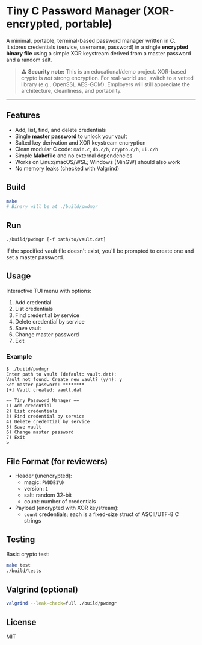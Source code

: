 
# Tiny C Password Manager (XOR-encrypted, portable)

A minimal, portable, terminal-based password manager written in C.  
It stores credentials (service, username, password) in a single **encrypted binary file** using a simple XOR keystream derived from a master password and a random salt.

> ⚠️ **Security note:** This is an educational/demo project. XOR-based crypto is *not* strong encryption. For real-world use, switch to a vetted library (e.g., OpenSSL AES-GCM). Employers will still appreciate the architecture, cleanliness, and portability.

---

## Features
- Add, list, find, and delete credentials
- Single **master password** to unlock your vault
- Salted key derivation and XOR keystream encryption
- Clean modular C code: `main.c`, `db.c/h`, `crypto.c/h`, `ui.c/h`
- Simple **Makefile** and no external dependencies
- Works on Linux/macOS/WSL; Windows (MinGW) should also work
- No memory leaks (checked with Valgrind)

## Build
```bash
make
# Binary will be at ./build/pwdmgr
```

## Run
```bash
./build/pwdmgr [-f path/to/vault.dat]
```
If the specified vault file doesn't exist, you'll be prompted to create one and set a master password.

## Usage
Interactive TUI menu with options:
1. Add credential
2. List credentials
3. Find credential by service
4. Delete credential by service
5. Save vault
6. Change master password
7. Exit

### Example
```
$ ./build/pwdmgr
Enter path to vault (default: vault.dat): 
Vault not found. Create new vault? (y/n): y
Set master password: ********
[+] Vault created: vault.dat

== Tiny Password Manager ==
1) Add credential
2) List credentials
3) Find credential by service
4) Delete credential by service
5) Save vault
6) Change master password
7) Exit
> 
```

## File Format (for reviewers)
- Header (unencrypted):
  - magic: `PWDDB1\0`
  - version: `1`
  - salt: random 32-bit
  - count: number of credentials
- Payload (encrypted with XOR keystream):
  - `count` credentials; each is a fixed-size struct of ASCII/UTF-8 C strings

## Testing
Basic crypto test:
```bash
make test
./build/tests
```

## Valgrind (optional)
```bash
valgrind --leak-check=full ./build/pwdmgr
```

## License
MIT
